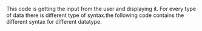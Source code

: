 This code is getting the input from the user and displaying it.
For every type of data there is different type of syntax.the following code contains the different syntax for different datatype.
